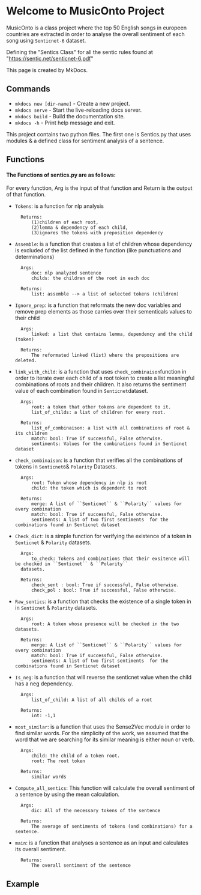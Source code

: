 # Welcome to MusicOnto Project

MusicOnto is a class project where the top 50 English songs in europeen countries are extracted in order to analyse the overall sentiment of each song using ``Senticnet-6`` dataset.

Defining the "Sentics Class" for all the  sentic rules found at "https://sentic.net/senticnet-6.pdf"

This page is created by MkDocs.

## Commands

* `mkdocs new [dir-name]` - Create a new project.
* `mkdocs serve` - Start the live-reloading docs server.
* `mkdocs build` - Build the documentation site.
* `mkdocs -h` - Print help message and exit.




This project contains two python files. The first one is Sentics.py that uses modules & a defined class for sentiment analysis of a sentence.
## Functions

#### The Functions of sentics.py are as follows:
For every function, Arg is the input of that function and Return is the output of that function.

* `Tokens`: is a function for nlp analysis  

        Returns:
            (1)children of each root,
            (2)lemma & dependency of each child,
            (3)ignores the tokens with preposition dependency

* `Assemble`: is a function that creates a list of children whose dependency is excluded
        of the list defined in the function (like punctuations and determinations)

        Args:
            doc: nlp analyzed sentence
            childs: the children of the root in each doc

        Returns:
            list: assemble --> a list of selected tokens (children)

* `Ignore_prep`: is a function that reformats the new doc variables and remove prep elements as those carries over their sementicals
        values to their child

        Args:
            linked: a list that contains lemma, dependency and the child (token)

        Returns:
            The reformated linked (list) where the prepositions are deleted.

* `link_with_child`: is a function that uses ``check_combinaison``function in order to iterate over each child
        of a root token to create a list meaningful combinations of roots and their children. It also returns the sentiment
        value of each combination found in ``Senticnet``dataset.

        Args:
            root: a token that other tokens are dependent to it.
            list_of_childs: a list of children for every root.

        Returns:
            list_of_combinaison: a list with all combinations of root & its children
            match: bool: True if successful, False otherwise.
            sentiments: Values for the combinations found in Senticnet dataset

* `check_combinaison`: is a function that verifies all the combinations of tokens in ``Senticnet6``& ``Polarity``
        Datasets.

        Args:
            root: Token whose dependency in nlp is root
            child: the token which is dependent to root

        Returns:
            merge: A list of ``Senticnet`` & ``Polarity`` values for every combination
            match: bool: True if successful, False otherwise.
            sentiments: A list of two first sentiments  for the combinations found in Senticnet dataset

* `Check_dict`: is a simple function for verifying the existence of a token in ``Senticnet`` & ``Polarity``
        datasets.

        Args:
            to_check: Tokens and combinations that their exsitence will be checked in ``Senticnet`` & ``Polarity``
        datasets.

        Returns:
            check_sent : bool: True if successful, False otherwise.
            check_pol : bool: True if successful, False otherwise.

* `Raw_sentics`: is a function that checks the existence of a single token in in ``Senticnet`` & ``Polarity``
        datasets.

        Args:
            root: A token whose presence will be checked in the two datasets.

        Returns:
            merge: A list of ``Senticnet`` & ``Polarity`` values for every combination
            match: bool: True if successful, False otherwise.
            sentiments: A list of two first sentiments  for the combinations found in Senticnet dataset

* `Is_neg`: is a function that will reverse the senticnet value when the child has a neg dependency.

        Args:
            list_of_child: A list of all childs of a root

        Returns:
            int: -1,1

* `most_similar`: is a function that uses the Sense2Vec module in order to find similar words. For the
        simplicity of the work, we assumed that the word that we are searching for its similar meaning is either
        noun or verb.


        Args:
            child: the child of a token root.
            root: The root token

        Returns:
            similar words

* `Compute_all_sentics`: This function will calculate the overall sentiment of a sentence by using the mean calculation.

        Args:
            dic: All of the necessary tokens of the sentence

        Returns:
            The average of sentiments of tokens (and combinations) for a sentence.

* `main`: is a function that analyses a sentence as an input and calculates its
        overall sentiment.

        Returns:
            The overall sentiment of the sentence

## Example